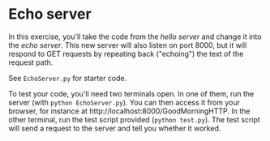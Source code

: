 # Echo server

In this exercise, you'll take the code from the *hello server* and change
it into the *echo server*.  This new server will also listen on port 8000,
but it will respond to GET requests by repeating back ("echoing") the text
of the request path.

See `EchoServer.py` for starter code.

To test your code, you'll need two terminals open.  In one of them, run the
server (with `python EchoServer.py`).  You can then access it from your
browser, for instance at http://localhost:8000/GoodMorningHTTP.  In the
other terminal, run the test script provided (`python test.py`).  The test
script will send a request to the server and tell you whether it worked.

